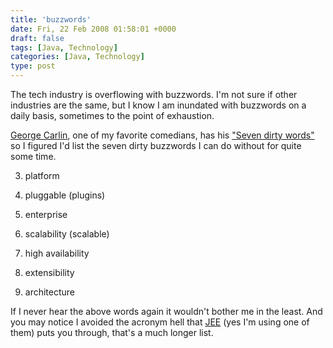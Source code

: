 ```yaml
---
title: 'buzzwords'
date: Fri, 22 Feb 2008 01:58:01 +0000
draft: false
tags: [Java, Technology]
categories: [Java, Technology]
type: post
---
```


The tech industry is overflowing with buzzwords. I'm not sure if other industries are the same, but I know I am inundated with buzzwords on a daily basis, sometimes to the point of exhaustion.

[George Carlin](http://en.wikipedia.org/wiki/George_Carlin), one of my favorite comedians, has his ["Seven dirty words"](http://www.google.com/search?q=carlin+7+dirty+words&ie=utf-8&oe=utf-8&aq=t&rls=org.mozilla:en-US:official&client=firefox-a) so I figured I'd list the seven dirty buzzwords I can do without for quite some time.

3.  platform

6.  pluggable (plugins)

9.  enterprise

12.  scalability (scalable)

15.  high availability

18.  extensibility

21.  architecture

If I never hear the above words again it wouldn't bother me in the least. And you may notice I avoided the acronym hell that [JEE](http://mindprod.com/jgloss/j2ee.html#COMPONENTS) (yes I'm using one of them) puts you through, that's a much longer list.
